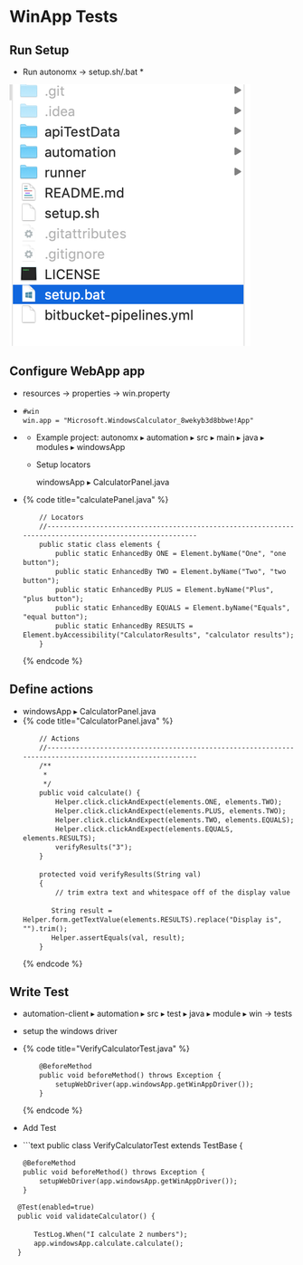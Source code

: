 # WinApp Tests

## Run Setup

* Run autonomx -&gt; setup.sh/.bat
  * 

![](../.gitbook/assets/image%20%2858%29.png)

## Configure WebApp app

* resources -&gt; properties -&gt; win.property
* ```text
  #win
  win.app = "Microsoft.WindowsCalculator_8wekyb3d8bbwe!App"
  ```
* * Example project: ⁨autonomx ▸ ⁨automation⁩ ▸ ⁨src⁩ ▸ ⁨main⁩ ▸ ⁨java⁩ ▸ ⁨modules⁩ ▸ windowsApp⁩
  * Setup locators

    windowsApp ▸ CalculatorPanel.java
* {% code title="calculatePanel.java" %}
  ```text
      // Locators
      //--------------------------------------------------------------------------------------------------------    
      public static class elements {
          public static EnhancedBy ONE = Element.byName("One", "one button");
          public static EnhancedBy TWO = Element.byName("Two", "two button");
          public static EnhancedBy PLUS = Element.byName("Plus", "plus button");
          public static EnhancedBy EQUALS = Element.byName("Equals", "equal button");
          public static EnhancedBy RESULTS = Element.byAccessibility("CalculatorResults", "calculator results");
      }
  ```
  {% endcode %}

## Define actions

* windowsApp ▸ CalculatorPanel.java
* {% code title="CalculatorPanel.java" %}
  ```text
      // Actions
      //--------------------------------------------------------------------------------------------------------    
      /**
       * 
       */
      public void calculate() {
          Helper.click.clickAndExpect(elements.ONE, elements.TWO);
          Helper.click.clickAndExpect(elements.PLUS, elements.TWO);
          Helper.click.clickAndExpect(elements.TWO, elements.EQUALS);
          Helper.click.clickAndExpect(elements.EQUALS, elements.RESULTS);
          verifyResults("3");
      }

      protected void verifyResults(String val)
      {
          // trim extra text and whitespace off of the display value

         String result =  Helper.form.getTextValue(elements.RESULTS).replace("Display is", "").trim();
         Helper.assertEquals(val, result);
      }
  ```
  {% endcode %}

## Write Test

* ⁨automation-client⁩ ▸ ⁨automation⁩ ▸ ⁨src⁩ ▸ ⁨test ▸ ⁨java⁩ ▸ ⁨module ▸ ⁨win -&gt; tests
* setup the windows driver
* {% code title="VerifyCalculatorTest.java" %}
  ```text
      @BeforeMethod
      public void beforeMethod() throws Exception {
          setupWebDriver(app.windowsApp.getWinAppDriver());
      }
  ```
  {% endcode %}
* Add Test
* \`\`\`text public class VerifyCalculatorTest extends TestBase {

  ```text
  @BeforeMethod
  public void beforeMethod() throws Exception {
      setupWebDriver(app.windowsApp.getWinAppDriver());
  }
  ```

```text
  @Test(enabled=true) 
  public void validateCalculator() {

      TestLog.When("I calculate 2 numbers");
      app.windowsApp.calculate.calculate();
  }
```

